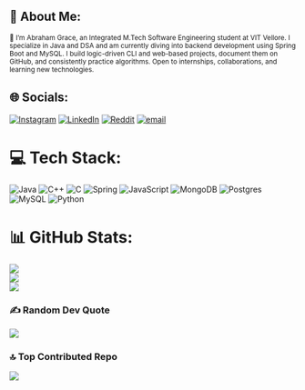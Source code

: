 ## 💫 About Me:

<small>

👋 I’m Abraham Grace, an Integrated M.Tech Software Engineering student at VIT Vellore.
I specialize in Java and DSA and am currently diving into backend development using Spring Boot and MySQL.
I build logic-driven CLI and web-based projects, document them on GitHub, and consistently practice algorithms.
Open to internships, collaborations, and learning new technologies.

</small>



## 🌐 Socials:
[![Instagram](https://img.shields.io/badge/Instagram-%23E4405F.svg?logo=Instagram&logoColor=white)](https://instagram.com/__a_b_a_r__) [![LinkedIn](https://img.shields.io/badge/LinkedIn-%230077B5.svg?logo=linkedin&logoColor=white)](https://linkedin.com/in/abrahamgracef) [![Reddit](https://img.shields.io/badge/Reddit-%23FF4500.svg?logo=Reddit&logoColor=white)](https://reddit.com/user/abrahamgrace) [![email](https://img.shields.io/badge/Email-D14836?logo=gmail&logoColor=white)](mailto:abrahamgracef@gmail.com) 

# 💻 Tech Stack:
![Java](https://img.shields.io/badge/java-%23ED8B00.svg?style=for-the-badge&logo=openjdk&logoColor=white) ![C++](https://img.shields.io/badge/c++-%2300599C.svg?style=for-the-badge&logo=c%2B%2B&logoColor=white) ![C](https://img.shields.io/badge/c-%2300599C.svg?style=for-the-badge&logo=c&logoColor=white) ![Spring](https://img.shields.io/badge/spring-%236DB33F.svg?style=for-the-badge&logo=spring&logoColor=white) ![JavaScript](https://img.shields.io/badge/javascript-%23323330.svg?style=for-the-badge&logo=javascript&logoColor=%23F7DF1E) ![MongoDB](https://img.shields.io/badge/MongoDB-%234ea94b.svg?style=for-the-badge&logo=mongodb&logoColor=white) ![Postgres](https://img.shields.io/badge/postgres-%23316192.svg?style=for-the-badge&logo=postgresql&logoColor=white) ![MySQL](https://img.shields.io/badge/mysql-4479A1.svg?style=for-the-badge&logo=mysql&logoColor=white) ![Python](https://img.shields.io/badge/python-3670A0?style=for-the-badge&logo=python&logoColor=ffdd54)
# 📊 GitHub Stats:
![](https://github-readme-stats.vercel.app/api?username=abraham-grace-dev&theme=dark&hide_border=false&include_all_commits=false&count_private=false)<br/>
![](https://nirzak-streak-stats.vercel.app/?user=abraham-grace-dev&theme=dark&hide_border=false)<br/>
![](https://github-readme-stats.vercel.app/api/top-langs/?username=abraham-grace-dev&theme=dark&hide_border=false&include_all_commits=false&count_private=false&layout=compact)

### ✍️ Random Dev Quote
![](https://quotes-github-readme.vercel.app/api?type=horizontal&theme=radical)

### 🔝 Top Contributed Repo
![](https://github-contributor-stats.vercel.app/api?username=abraham-grace-dev&limit=5&theme=dark&combine_all_yearly_contributions=true)


